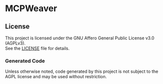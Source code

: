 # MCPWeaver


## License

This project is licensed under the GNU Affero General Public License v3.0 (AGPLv3).  
See the [LICENSE](./LICENSE) file for details.

### Generated Code

Unless otherwise noted, code generated by this project is not subject to the AGPL license and may be used without restriction.
